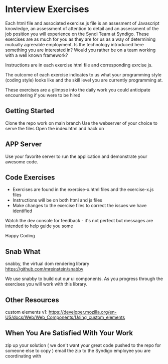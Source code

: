 # Interview Exercises
Each html file and associated exercise.js file is an assesment of Javascript knowledge, an assessment of attention to detail and an assessment of the job position you will experience on the Syndi Team at Syndigo.
These exercises are as much for you as they are for us as a way of determining mutually agreeable employment. 
Is the technology introduced here something you are interested in?  Would you rather be on a team working with a well known framework? 

Instructions are in each exercise html file and corresponding exrcise js.

The outcome of each exercise indicates to us what your programming style (coding style) looks like and the skill level you are currently programming at.

These exercises are a glimpse into the daily work you could anticipate encountering if you were to be hired

## Getting Started
Clone the repo
work on main branch
Use the webserver of your choice to serve the files
Open the index.html and hack on
## APP Server
Use your favorite server to run the application and demonstrate your awesome code.

## Code Exercises
* Exercises are found in the exercise-x.html files and the exercise-x.js files
* Instructions will be on both html and js files
* Make changes to the exercise files to correct the issues we have identified

Watch the dev console for feedback - it's not perfect but messages are intended to help guide you some



Happy Coding

## Snab What
snabby, the virtual dom rendering library https://github.com/mreinstein/snabby

We use snabby to build out our ui components.  As you progress through the exercises you will work with this library.

## Other Resources
custom elements v1: https://developer.mozilla.org/en-US/docs/Web/Web_Components/Using_custom_elements

## When You Are Satisfied With Your Work
zip up your solution ( we don't want your great code pushed to the repo for someone else to copy )
email the zip to the Syndigo employee you are coordinating with




